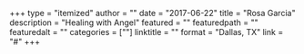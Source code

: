 +++
type = "itemized"
author = ""
date = "2017-06-22"
title = "Rosa Garcia"
description = "Healing with Angel"
featured = ""
featuredpath = ""
featuredalt = ""
categories = [""]
linktitle = ""
format = "Dallas, TX"
link = "#"
+++